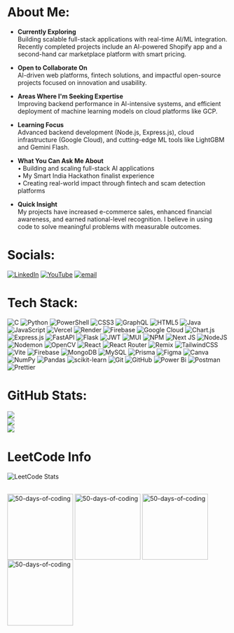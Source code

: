 # About Me:

- **Currently Exploring**  
  Building scalable full-stack applications with real-time AI/ML integration. Recently completed projects include an AI-powered Shopify app and a second-hand car marketplace platform with smart pricing.

- **Open to Collaborate On**  
  AI-driven web platforms, fintech solutions, and impactful open-source projects focused on innovation and usability.

- **Areas Where I'm Seeking Expertise**  
  Improving backend performance in AI-intensive systems, and efficient deployment of machine learning models on cloud platforms like GCP.

- **Learning Focus**  
  Advanced backend development (Node.js, Express.js), cloud infrastructure (Google Cloud), and cutting-edge ML tools like LightGBM and Gemini Flash.

- **What You Can Ask Me About**  
  • Building and scaling full-stack AI applications  
  • My Smart India Hackathon finalist experience  
  • Creating real-world impact through fintech and scam detection platforms

- **Quick Insight**  
  My projects have increased e-commerce sales, enhanced financial awareness, and earned national-level recognition. I believe in using code to solve meaningful problems with measurable outcomes.




# Socials:
[![LinkedIn](https://img.shields.io/badge/LinkedIn-%230077B5.svg?logo=linkedin&logoColor=white)](https://linkedin.com/in/moulee25) [![YouTube](https://img.shields.io/badge/YouTube-%23FF0000.svg?logo=YouTube&logoColor=white)](https://youtube.com/@Adrift1658) [![email](https://img.shields.io/badge/Email-D14836?logo=gmail&logoColor=white)](mailto:moulee201@gmail.com) 

# Tech Stack:
![C](https://img.shields.io/badge/c-%2300599C.svg?style=flat&logo=c&logoColor=white) ![Python](https://img.shields.io/badge/python-3670A0?style=flat&logo=python&logoColor=ffdd54) ![PowerShell](https://img.shields.io/badge/PowerShell-%235391FE.svg?style=flat&logo=powershell&logoColor=white) ![CSS3](https://img.shields.io/badge/css3-%231572B6.svg?style=flat&logo=css3&logoColor=white) ![GraphQL](https://img.shields.io/badge/-GraphQL-E10098?style=flat&logo=graphql&logoColor=white) ![HTML5](https://img.shields.io/badge/html5-%23E34F26.svg?style=flat&logo=html5&logoColor=white) ![Java](https://img.shields.io/badge/java-%23ED8B00.svg?style=flat&logo=openjdk&logoColor=white) ![JavaScript](https://img.shields.io/badge/javascript-%23323330.svg?style=flat&logo=javascript&logoColor=%23F7DF1E) ![Vercel](https://img.shields.io/badge/vercel-%23000000.svg?style=flat&logo=vercel&logoColor=white) ![Render](https://img.shields.io/badge/Render-%46E3B7.svg?style=flat&logo=render&logoColor=white) ![Firebase](https://img.shields.io/badge/firebase-%23039BE5.svg?style=flat&logo=firebase) ![Google Cloud](https://img.shields.io/badge/GoogleCloud-%234285F4.svg?style=flat&logo=google-cloud&logoColor=white) ![Chart.js](https://img.shields.io/badge/chart.js-F5788D.svg?style=flat&logo=chart.js&logoColor=white) ![Express.js](https://img.shields.io/badge/express.js-%23404d59.svg?style=flat&logo=express&logoColor=%2361DAFB) ![FastAPI](https://img.shields.io/badge/FastAPI-005571?style=flat&logo=fastapi) ![Flask](https://img.shields.io/badge/flask-%23000.svg?style=flat&logo=flask&logoColor=white) ![JWT](https://img.shields.io/badge/JWT-black?style=flat&logo=JSON%20web%20tokens) ![MUI](https://img.shields.io/badge/MUI-%230081CB.svg?style=flat&logo=mui&logoColor=white) ![NPM](https://img.shields.io/badge/NPM-%23CB3837.svg?style=flat&logo=npm&logoColor=white) ![Next JS](https://img.shields.io/badge/Next-black?style=flat&logo=next.js&logoColor=white) ![NodeJS](https://img.shields.io/badge/node.js-6DA55F?style=flat&logo=node.js&logoColor=white) ![Nodemon](https://img.shields.io/badge/NODEMON-%23323330.svg?style=flat&logo=nodemon&logoColor=%BBDEAD) ![OpenCV](https://img.shields.io/badge/opencv-%23white.svg?style=flat&logo=opencv&logoColor=white) ![React](https://img.shields.io/badge/react-%2320232a.svg?style=flat&logo=react&logoColor=%2361DAFB) ![React Router](https://img.shields.io/badge/React_Router-CA4245?style=flat&logo=react-router&logoColor=white) ![Remix](https://img.shields.io/badge/remix-%23000.svg?style=flat&logo=remix&logoColor=white) ![TailwindCSS](https://img.shields.io/badge/tailwindcss-%2338B2AC.svg?style=flat&logo=tailwind-css&logoColor=white) ![Vite](https://img.shields.io/badge/vite-%23646CFF.svg?style=flat&logo=vite&logoColor=white) ![Firebase](https://img.shields.io/badge/firebase-a08021?style=flat&logo=firebase&logoColor=ffcd34) ![MongoDB](https://img.shields.io/badge/MongoDB-%234ea94b.svg?style=flat&logo=mongodb&logoColor=white) ![MySQL](https://img.shields.io/badge/mysql-4479A1.svg?style=flat&logo=mysql&logoColor=white) ![Prisma](https://img.shields.io/badge/Prisma-3982CE?style=flat&logo=Prisma&logoColor=white) ![Figma](https://img.shields.io/badge/figma-%23F24E1E.svg?style=flat&logo=figma&logoColor=white) ![Canva](https://img.shields.io/badge/Canva-%2300C4CC.svg?style=flat&logo=Canva&logoColor=white) ![NumPy](https://img.shields.io/badge/numpy-%23013243.svg?style=flat&logo=numpy&logoColor=white) ![Pandas](https://img.shields.io/badge/pandas-%23150458.svg?style=flat&logo=pandas&logoColor=white) ![scikit-learn](https://img.shields.io/badge/scikit--learn-%23F7931E.svg?style=flat&logo=scikit-learn&logoColor=white) ![Git](https://img.shields.io/badge/git-%23F05033.svg?style=flat&logo=git&logoColor=white) ![GitHub](https://img.shields.io/badge/github-%23121011.svg?style=flat&logo=github&logoColor=white) ![Power Bi](https://img.shields.io/badge/power_bi-F2C811?style=flat&logo=powerbi&logoColor=black) ![Postman](https://img.shields.io/badge/Postman-FF6C37?style=flat&logo=postman&logoColor=white) ![Prettier](https://img.shields.io/badge/prettier-%23F7B93E.svg?style=flat&logo=prettier&logoColor=black)
# GitHub Stats:
![](https://github-readme-stats.vercel.app/api?username=MOULEESWARAN-25&theme=react&hide_border=true&include_all_commits=true&count_private=false)<br/>
![](https://nirzak-streak-stats.vercel.app/?user=MOULEESWARAN-25&theme=react&hide_border=true)<br/>
![](https://github-readme-stats.vercel.app/api/top-langs/?username=MOULEESWARAN-25&theme=react&hide_border=true&include_all_commits=true&count_private=false&layout=compact)


# LeetCode Info 
![LeetCode Stats](https://leetcard.jacoblin.cool/moulee25?theme=dark&font=Mali&ext=heatmap)<p align="left">  
  <a href="https://leetcode.com/u/moulee25/" target="_blank"><img align="center" src="https://assets.leetcode.com/static_assets/marketing/2024-50.gif" alt="50-days-of-coding" height="150" width="150" /></a>
  <a href="https://leetcode.com/u/moulee25/" target="_blank"><img align="center" src="https://assets.leetcode.com/static_assets/marketing/2024-100-new.gif" alt="50-days-of-coding" height="150" width="150" /></a>
  <a href="https://leetcode.com/u/moulee25/" target="_blank"><img align="center" src="https://assets.leetcode.com/static_assets/others/2550.gif" alt="50-days-of-coding" height="150" width="150" /></a>
  <a href="https://leetcode.com/u/moulee25/" target="_blank"><img align="center" src="https://assets.leetcode.com/static_assets/others/25100.gif" alt="50-days-of-coding" height="150" width="150" /></a>
</p>


